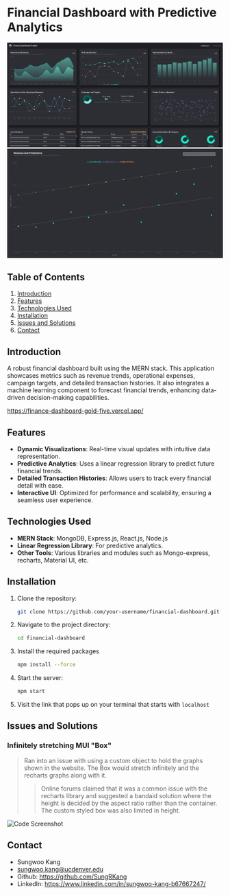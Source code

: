# Financial Dashboard with Predictive Analytics

![Dashboard Screenshot](./assets/Screenshot1.png)
![Prediction Screenshot](./assets/screenshot2.png)

## Table of Contents
1. [Introduction](#introduction)
2. [Features](#features)
3. [Technologies Used](#technologies-used)
4. [Installation](#installation)
5. [Issues and Solutions](#issues-and-solutions)
6. [Contact](#contact)

## Introduction
A robust financial dashboard built using the MERN stack. This application showcases metrics such as revenue trends, operational expenses, campaign targets, and detailed transaction histories. It also integrates a machine learning component to forecast financial trends, enhancing data-driven decision-making capabilities.

https://finance-dashboard-gold-five.vercel.app/

## Features
- **Dynamic Visualizations**: Real-time visual updates with intuitive data representation.
- **Predictive Analytics**: Uses a linear regression library to predict future financial trends.
- **Detailed Transaction Histories**: Allows users to track every financial detail with ease.
- **Interactive UI**: Optimized for performance and scalability, ensuring a seamless user experience.

## Technologies Used
- **MERN Stack**: MongoDB, Express.js, React.js, Node.js
- **Linear Regression Library**: For predictive analytics.
- **Other Tools**: Various libraries and modules such as Mongo-express, recharts, Material UI, etc. 

## Installation
1. Clone the repository:
   ```sh
   git clone https://github.com/your-username/financial-dashboard.git
2. Navigate to the project directory:
   ```sh
   cd financial-dashboard
3. Install the required packages
   ```sh
   npm install --force
4. Start the server:
   ```sh
   npm start
5. Visit the link that pops up on your terminal that starts with `localhost`

## Issues and Solutions
### Infinitely stretching MUI "Box"
>  Ran into an issue with using a custom object to hold the graphs shown in the website. The Box would stretch infinitely and the recharts graphs along with it. 
>> Online forums claimed that it was a common issue with the recharts library and suggested a bandaid solution where the height is decided by the aspect ratio rather than the container. 
>> The custom styled box was also limited in height.

![Code Screenshot](./assets/Screenshot3.png)

## Contact
- Sungwoo Kang
- sungwoo.kang@ucdenver.edu
- Github: https://github.com/SungRKang
- LinkedIn: https://www.linkedin.com/in/sungwoo-kang-b67667247/

